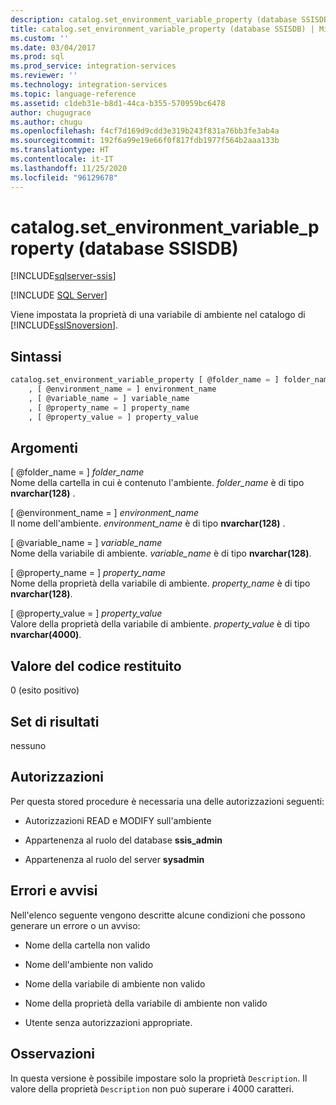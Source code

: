 ```yaml
---
description: catalog.set_environment_variable_property (database SSISDB)
title: catalog.set_environment_variable_property (database SSISDB) | Microsoft Docs
ms.custom: ''
ms.date: 03/04/2017
ms.prod: sql
ms.prod_service: integration-services
ms.reviewer: ''
ms.technology: integration-services
ms.topic: language-reference
ms.assetid: c1deb31e-b8d1-44ca-b355-570959bc6478
author: chugugrace
ms.author: chugu
ms.openlocfilehash: f4cf7d169d9cdd3e319b243f831a76bb3fe3ab4a
ms.sourcegitcommit: 192f6a99e19e66f0f817fdb1977f564b2aaa133b
ms.translationtype: HT
ms.contentlocale: it-IT
ms.lasthandoff: 11/25/2020
ms.locfileid: "96129678"
---
```

# <a name="catalogset_environment_variable_property-ssisdb-database"></a>catalog.set_environment_variable_property (database SSISDB)

[!INCLUDE[sqlserver-ssis](../../includes/applies-to-version/sqlserver-ssis.md)]


[!INCLUDE [SQL Server](../../includes/applies-to-version/sqlserver.md)]

  Viene impostata la proprietà di una variabile di ambiente nel catalogo di [!INCLUDE[ssISnoversion](../../includes/ssisnoversion-md.md)].  
  
## <a name="syntax"></a>Sintassi  
  
```sql  
catalog.set_environment_variable_property [ @folder_name = ] folder_name  
    , [ @environment_name = ] environment_name  
    , [ @variable_name = ] variable_name  
    , [ @property_name = ] property_name  
    , [ @property_value = ] property_value  
```  
  
## <a name="arguments"></a>Argomenti  
 [ @folder_name = ] *folder_name*  
 Nome della cartella in cui è contenuto l'ambiente. *folder_name* è di tipo **nvarchar(128)** .  
  
 [ @environment_name = ] *environment_name*  
 Il nome dell'ambiente. *environment_name* è di tipo **nvarchar(128)** .  
  
 [ @variable_name = ] *variable_name*  
 Nome della variabile di ambiente. *variable_name* è di tipo **nvarchar(128)**.  
  
 [ @property_name = ] *property_name*  
 Nome della proprietà della variabile di ambiente. *property_name* è di tipo **nvarchar(128)**.  
  
 [ @property_value = ] *property_value*  
 Valore della proprietà della variabile di ambiente. *property_value* è di tipo **nvarchar(4000)**.  
  
## <a name="return-code-value"></a>Valore del codice restituito  
 0 (esito positivo)  
  
## <a name="result-sets"></a>Set di risultati  
 nessuno  
  
## <a name="permissions"></a>Autorizzazioni  
 Per questa stored procedure è necessaria una delle autorizzazioni seguenti:  
  
-   Autorizzazioni READ e MODIFY sull'ambiente  
  
-   Appartenenza al ruolo del database **ssis_admin**  
  
-   Appartenenza al ruolo del server **sysadmin**  
  
## <a name="errors-and-warnings"></a>Errori e avvisi  
 Nell'elenco seguente vengono descritte alcune condizioni che possono generare un errore o un avviso:  
  
-   Nome della cartella non valido  
  
-   Nome dell'ambiente non valido  
  
-   Nome della variabile di ambiente non valido  
  
-   Nome della proprietà della variabile di ambiente non valido  
  
-   Utente senza autorizzazioni appropriate.  
  
## <a name="remarks"></a>Osservazioni  
 In questa versione è possibile impostare solo la proprietà `Description`. Il valore della proprietà `Description` non può superare i 4000 caratteri.  
  
  
